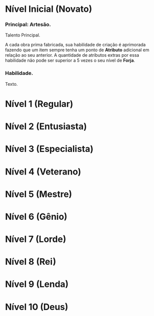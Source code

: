 # Nível Inicial (Novato)

### Principal: Artesão.

Talento Principal.

A cada obra prima fabricada, sua habilidade de criação é aprimorada fazendo que um item sempre tenha um ponto de **Atributo** adicional em relação ao seu anterior. A quantidade de atributos extras por essa habilidade não pode ser superior a 5 vezes o seu nível de **Forja**.

### Habilidade.

Texto.

# Nível 1 (Regular)

# Nível 2 (Entusiasta)

# Nível 3 (Especialista)

# Nível 4 (Veterano)

# Nível 5 (Mestre)

# Nível 6 (Gênio)

# Nível 7 (Lorde)

# Nível 8 (Rei)

# Nível 9 (Lenda)

# Nível 10 (Deus)